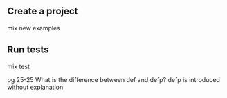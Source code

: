 ## Create a project
mix new examples

## Run tests
mix test

pg 25-25 
What is the difference between def and defp?
defp is introduced without explanation
